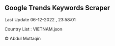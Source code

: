 

## Google Trends Keywords Scraper 
 
Last Update 06-12-2022 , 23:58:01

Country List :
VIETNAM.json



© Abdul Muttaqin 
